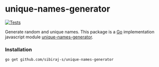 # unique-names-generator

[![Tests](https://github.com/sibiraj-s/unique-names-generator/actions/workflows/go.yml/badge.svg)](https://github.com/sibiraj-s/unique-names-generator/actions/workflows/go.yml)

Generate random and unique names. This package is a [Go] implementation javascript module [unique-names-generator](https://github.com/andreasonny83/unique-names-generator).

### Installation

```bash
go get github.com/sibiraj-s/unique-names-generator
```

[go]: https://golang.org/
